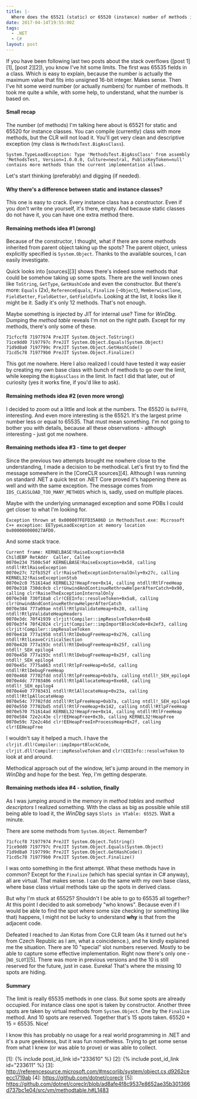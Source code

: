 ```yaml
---
title: |-
  Where does the 65521 (static) or 65520 (instance) number of methods in a class come from?
date: 2017-04-14T19:55:00Z
tags:
  - .NET
  - C#
layout: post
---
```

If you have been following last two posts about the stack overflows ([post 1][1], [post 2][2]), you know I've hit some limits. The first was 65535 fields in a class. Which is easy to explain, because the number is actually the maximum value that fits into unsigned 16-bit integer. Makes sense. Then I've hit some weird number (or actually numbers) for number of methods. It took me quite a while, with some help, to understand, what the number is based on. 

<!-- excerpt -->

#### Small recap

The number (of methods) I'm talking here about is 65521 for static and 65520 for instance classes. You can compile (currently) class with more methods, but the CLR will not load it. You'll get very clean and descriptive exception (my class is `MethodsTest.BigAssClass`).

```text
System.TypeLoadException: Type 'MethodsTest.BigAssClass' from assembly 'MethodsTest, Version=1.0.0.0, Culture=neutral, PublicKeyToken=null' contains more methods than the current implementation allows.
```

Let's start thinking (preferably) and digging (if needed).

#### Why there's a difference between static and instance classes?

This one is easy to crack. Every instance class has a constructor. Even if you don't write one yourself, it's there, empty. And because static classes do not have it, you can have one extra method there.

#### Remaining methods idea #1 (wrong)

Because of the constructor, I thought, what if there are some methods inherited from parent object taking up the spots? The parent object, unless explicitly specified is `System.Object`. Thanks to the available sources, I can easily investigate. 

Quick looks into [sources][3] shows there's indeed some methods that could be somehow taking up some spots. There are the well known ones like `ToString`, `GetType`, `GetHashCode` and even the constructor. But there's more: `Equals` (2x), `ReferenceEquals`, `Finalize` (`~Object`), `MemberwiseClone`, `FieldSetter`, `FieldGetter`, `GetFieldInfo`. Looking at the list, it looks like it might be it. Sadly it's only 12 methods. That's not enough.

Maybe something is injected by JIT for internal use? Time for _WinDbg_. Dumping the _method table_ reveals I'm not on the right path. Except for my methods, there's only some of these.

```text
71cfccf8 71977974 PreJIT System.Object.ToString()
71ce9dd0 7197797c PreJIT System.Object.Equals(System.Object)
71d9d8a0 7197799c PreJIT System.Object.GetHashCode()
71cd5c78 719779b0 PreJIT System.Object.Finalize()
```

This got me nowhere. Here I also realized I could have tested it way easier by creating my own base class with bunch of methods to go over the limit, while keeping the `BigAssClass` in the limit. In fact I did that later, out of curiosity (yes it works fine, if you'd like to ask).     

#### Remaining methods idea #2 (even more wrong)

I decided to zoom out a little and look at the numbers. The 65520 is `0xFFF0`, interesting. And even more interesting is the 65521. It's the largest prime number less or equal to 65535. That must mean something. I'm not going to bother you with details, because all these observations - although interesting - just got me nowhere.

#### Remaining methods idea #3 - time to get deeper

Since the previous two attempts brought me nowhere close to the understanding, I made a decision to be methodical. Let's first try to find the message somewhere in the [CoreCLR sources][4]. Although I was running on standard .NET a quick test on .NET Core proved it's happening there as well and with the same exception. The message comes from `IDS_CLASSLOAD_TOO_MANY_METHODS` which is, sadly, used on multiple places. 

Maybe with the underlying unmanaged exception and some PDBs I could get closer to what I'm looking for.

```text
Exception thrown at 0x000007FEFD35A06D in MethodsTest.exe: Microsoft C++ exception: EETypeLoadException at memory location 0x000000000027AFD0.
```

And some stack trace.

```text
Current frame: KERNELBASE!RaiseException+0x58
ChildEBP RetAddr  Caller, Callee
0070e234 7500c54f KERNELBASE!RaiseException+0x58, calling ntdll!RtlRaiseException
0070e27c 72fb352f clr!RaiseTheExceptionInternalOnly+0x27c, calling KERNEL32!RaiseExceptionStub
0070e2c0 751614ad KERNEL32!HeapFree+0x14, calling ntdll!RtlFreeHeap
0070e318 730dc0cb clr!UnwindAndContinueRethrowHelperAfterCatch+0x90, calling clr!RaiseTheExceptionInternalOnly
0070e348 730f18a8 clr!CEEInfo::resolveToken+0x5a8, calling clr!UnwindAndContinueRethrowHelperAfterCatch
0070e384 777a09ae ntdll!RtlpValidateHeap+0x20, calling ntdll!RtlpValidateHeapHeaders
0070e3dc 70f41939 clrjit!Compiler::impResolveToken+0x48
0070e3f4 70f42024 clrjit!Compiler::impImportBlockCode+0x2ef3, calling clrjit!Compiler::impResolveToken
0070e418 777a1958 ntdll!RtlDebugFreeHeap+0x276, calling ntdll!RtlLeaveCriticalSection
0070e420 777a193c ntdll!RtlDebugFreeHeap+0x25f, calling ntdll!_SEH_epilog4
0070e458 777a193c ntdll!RtlDebugFreeHeap+0x25f, calling ntdll!_SEH_epilog4
0070e45c 7775a863 ntdll!RtlpFreeHeap+0x5d, calling ntdll!RtlDebugFreeHeap
0070e468 77702fdd ntdll!RtlpFreeHeap+0xb7a, calling ntdll!_SEH_epilog4
0070e4dc 77703406 ntdll!RtlpAllocateHeap+0xe68, calling ntdll!_SEH_epilog4
0070e4e0 77703431 ntdll!RtlAllocateHeap+0x23a, calling ntdll!RtlpAllocateHeap
0070e54c 77702fdd ntdll!RtlpFreeHeap+0xb7a, calling ntdll!_SEH_epilog4
0070e550 77702bd5 ntdll!RtlFreeHeap+0x142, calling ntdll!RtlpFreeHeap
0070e570 751614ad KERNEL32!HeapFree+0x14, calling ntdll!RtlFreeHeap
0070e584 72e2c43e clr!EEHeapFree+0x3b, calling KERNEL32!HeapFree
0070e59c 72e2c46d clr!EEHeapFreeInProcessHeap+0x2f, calling clr!EEHeapFree
```

I wouldn't say it helped a much. I have the `clrjit.dll!Compiler::impImportBlockCode`, `clrjit.dll!Compiler::impResolveToken` and `clr!CEEInfo::resolveToken` to look at and around. 

Methodical approach out of the window, let's jump around in the memory in _WinDbg_ and hope for the best. Yep, I'm getting desperate.

#### Remaining methods idea #4 - solution, finally 

As I was jumping around in the memory in _method tables_ and _method descriptors_ I realized something. With the class as big as possible while still being able to load it, the _WinDbg_ says `Slots in VTable: 65525`. Wait a minute. 

There are some methods from `System.Object`. Remember?

```text
71cfccf8 71977974 PreJIT System.Object.ToString()
71ce9dd0 7197797c PreJIT System.Object.Equals(System.Object)
71d9d8a0 7197799c PreJIT System.Object.GetHashCode()
71cd5c78 719779b0 PreJIT System.Object.Finalize()
```  

I was onto something in the first attempt. What these methods have in common? Except for the `Finalize` (which has special syntax in C# anyway), all are virtual. That makes sense. I can do the same with my own base class, where base class virtual methods take up the spots in derived class.

But why I'm stuck at 65525? Shouldn't I be able to go to 65535 all together? At this point I decided to ask somebody "who knows". Because even if I would be able to find the spot where some size checking (or something like that) happens, I might not be lucky to understand **why** is that from the adjacent code.

Defeated  I reached to Jan Kotas from Core CLR team (As it turned out he's from Czech Republic as I am, what a coincidence.), and he kindly explained me the situation. There are 10 "special" slot numbers reserved. Mostly to be able to capture some effective implementation. Right now there's only one - [`NO_SLOT`][5]. There was more in previous versions and the 10 is still reserved for the future, just in case. Eureka! That's where the missing 10 spots are hiding.

#### Summary

The limit is really 65535 methods in one class. But some spots are already occupied. For instance class one spot is taken by constructor. Another three spots are taken by virtual methods from `System.Object`. One by the `Finalize` method. And 10 spots are reserved. Together that's 15 spots taken. 65520 + 15 = 65535. Nice! 

I know this has probably no usage for a real world programming in .NET and it's a pure geekiness, but it was fun nonetheless. Trying to get some sense from what I knew (or was able to prove) or was able to collect. 

[1]: {% include post_id_link id="233610" %}
[2]: {% include post_id_link id="233611" %}
[3]: http://referencesource.microsoft.com/#mscorlib/system/object.cs,d9262ceecc1719ab
[4]: https://github.com/dotnet/coreclr
[5]: https://github.com/dotnet/coreclr/blob/ad8afe4f8c9537e8652ae35b301366d737bc1e04/src/vm/methodtable.h#L1483